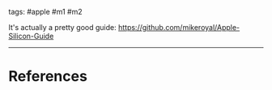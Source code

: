 tags: #apple #m1 #m2 

It's actually a pretty good guide: https://github.com/mikeroyal/Apple-Silicon-Guide



---
# References
